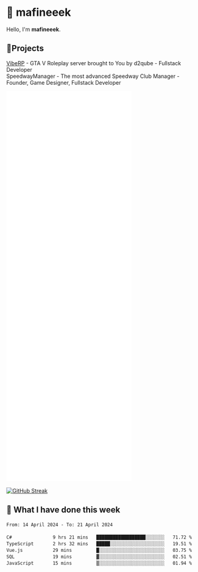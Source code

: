 # 👋 mafineeek
Hello, I'm **mafineeek**.

## 📝Projects

[VibeRP](https://v-rp.pl) - GTA V Roleplay server brought to You by d2qube - Fullstack Developer<br/>
SpeedwayManager - The most advanced Speedway Club Manager - Founder, Game Designer, Fullstack Developer


![](./github-metrics.svg)

[![GitHub Streak](https://streak-stats.demolab.com/?user=mafineeek)](https://git.io/streak-stats)

## 📰 What I have done this week
<!--START_SECTION:waka-->

```txt
From: 14 April 2024 - To: 21 April 2024

C#               9 hrs 21 mins   ██████████████████░░░░░░░   71.72 %
TypeScript       2 hrs 32 mins   █████░░░░░░░░░░░░░░░░░░░░   19.51 %
Vue.js           29 mins         █░░░░░░░░░░░░░░░░░░░░░░░░   03.75 %
SQL              19 mins         ▓░░░░░░░░░░░░░░░░░░░░░░░░   02.51 %
JavaScript       15 mins         ▒░░░░░░░░░░░░░░░░░░░░░░░░   01.94 %
```

<!--END_SECTION:waka-->
